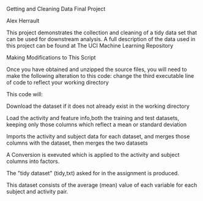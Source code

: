 Getting and Cleaning Data Final Project

Alex Herrault


This project demonstrates the collection and cleaning of a tidy data set that can be used for downstream analysis. A full description of the data used in this project can be found at The UCI Machine Learning Repository


Making Modifications to This Script

Once you have obtained and unzipped the source files, you will need to make the following alteration to this code:  change the third executable line of code to reflect your working directory

This code will:

Download the dataset if it does not already exist in the working directory

Load the activity and feature info,both the training and test datasets, keeping only those columns which reflect a mean or standard deviation

Imports the activity and subject data for each dataset, and merges those columns with the dataset, then merges the two datasets

A Conversion is exevuted which is applied to the activity and subject columns into factors.

The "tidy dataset" (tidy,txt) asked for in the assignment is produced.

This dataset consists of the average (mean) value of each variable for each subject and activity pair.


